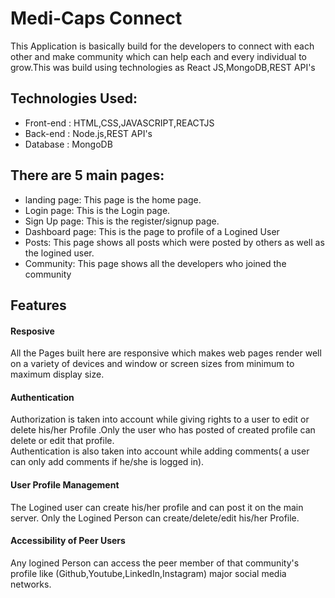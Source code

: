 # Medi-Caps Connect
This Application is basically build for the developers to connect with each other and make community which can help each and every individual to grow.This was build using technologies as React JS,MongoDB,REST API's

## Technologies Used:
* Front-end : HTML,CSS,JAVASCRIPT,REACTJS
* Back-end : Node.js,REST API's 
* Database : MongoDB

## There are 5 main pages:
* landing page: This page is the home page.
* Login page: This is the Login page.
* Sign Up page: This is the register/signup page.
* Dashboard page: This is the page to profile of a Logined User
* Posts: This page shows all posts which were posted by others as well as the logined user.
* Community: This page shows all the developers who joined the community


## Features
#### Resposive
All the Pages built here are responsive which makes web pages render well on a variety of devices and window or screen sizes from minimum to maximum display size.
#### Authentication
Authorization is taken into account while giving rights to a user to edit or delete his/her Profile .Only the user who has posted of created profile can delete or edit that profile.\
Authentication is also taken into account while adding comments( a user can only add comments if he/she is logged in).
#### User Profile Management 
The Logined user can create his/her profile and can post it on the main server. Only the Logined Person can create/delete/edit his/her Profile.
#### Accessibility of Peer Users
Any logined Person can access the peer member of that community's profile like (Github,Youtube,LinkedIn,Instagram) major social media networks. 
